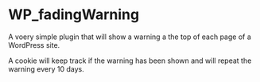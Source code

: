 # WP_fadingWarning
A voery simple plugin that will show a warning a the top of each page of a WordPress site.

A cookie will keep track if the warning has been shown and will repeat the warning every 10 days.
